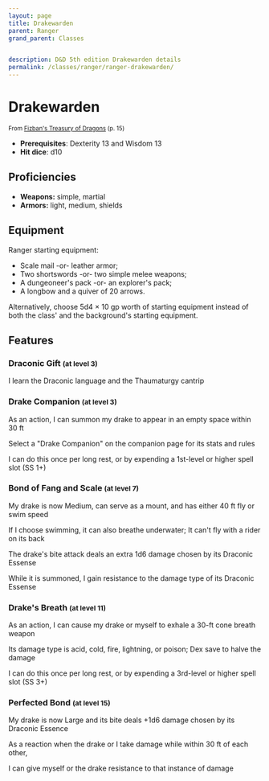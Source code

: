```yaml
---
layout: page
title: Drakewarden
parent: Ranger
grand_parent: Classes


description: D&D 5th edition Drakewarden details
permalink: /classes/ranger/ranger-drakewarden/
---
```


# Drakewarden

<small>From <a target="_blank" href="https://dnd.wizards.com/products/treasury-dragons">Fizban's Treasury of Dragons</a> (p. 15)</small>

- **Prerequisites**: Dexterity 13 and Wisdom 13
- **Hit dice**: d10

## Proficiencies

- **Weapons:** simple, martial
- **Armors:** light, medium, shields

## Equipment


Ranger starting equipment:

- Scale mail -or- leather armor;
- Two shortswords -or- two simple melee weapons;
- A dungeoneer's pack -or- an explorer's pack;
- A longbow and a quiver of 20 arrows.

Alternatively, choose 5d4 × 10 gp worth of starting equipment instead of both the class' and the background's starting equipment.


## Features

### Draconic Gift <small>(at level 3)</small>


I learn the Draconic language and the Thaumaturgy cantrip



### Drake Companion <small>(at level 3)</small>


As an action, I can summon my drake to appear in an empty space within 30 ft

Select a "Drake Companion" on the companion page for its stats and rules

I can do this once per long rest, or by expending a 1st-level or higher spell slot (SS 1+)



### Bond of Fang and Scale <small>(at level 7)</small>


My drake is now Medium, can serve as a mount, and has either 40 ft fly or swim speed

If I choose swimming, it can also breathe underwater; It can't fly with a rider on its back

The drake's bite attack deals an extra 1d6 damage chosen by its Draconic Essense

While it is summoned, I gain resistance to the damage type of its Draconic Essense



### Drake's Breath <small>(at level 11)</small>


As an action, I can cause my drake or myself to exhale a 30-ft cone breath weapon

Its damage type is acid, cold, fire, lightning, or poison; Dex save to halve the damage

I can do this once per long rest, or by expending a 3rd-level or higher spell slot (SS 3+)



### Perfected Bond <small>(at level 15)</small>


My drake is now Large and its bite deals +1d6 damage chosen by its Draconic Essence

As a reaction when the drake or I take damage while within 30 ft of each other,

I can give myself or the drake resistance to that instance of damage


